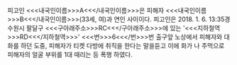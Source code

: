 피고인 <<<내국인이름>>>A<<</내국인이름>>>은 피해자 <<<내국인이름>>>B<<</내국인이름>>>(33세, 여)과 연인 사이이다.
피고인은 2018. 1. 6. 13:35경 수원시 팔달구 <<<구아래주소>>>RC<<</구아래주소>>>에 있는 '<<<지하철역>>>RD<<</지하철역>>>' <<<번>>>6<<</번>>>번 출구앞 노상에서 피해자와 대화를 하던 도중, 피해자가 티켓 다방에 취직을 한다는 말을듣고 이에 화가 나 주먹으로 피해자의 얼굴 부위를 1대 때리는 등 폭행 하였다.